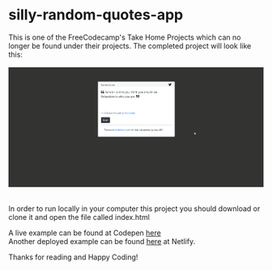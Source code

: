 # silly-random-quotes-app <br />

This is one of the FreeCodecamp's Take Home Projects which can no longer be found under their projects.
The completed project will look like this: <br /><br />
![Alt Text](https://github.com/w86compositor/silly-random-quotes-app/blob/master/demo.gif) <br /><br />

In order to run locally in your computer this project you should download or clone it and open the file called index.html <br />

A live example can be found at Codepen [here](https://codepen.io/w86compositor/full/zjJGpq/)<br />
Another deployed example can be found [here](https://random-quotes-app.netlify.com/?_ga=2.223511195.1465045155.1528201315-1326502839.1522673963) at Netlify.<br /> 

Thanks for reading and Happy Coding!
